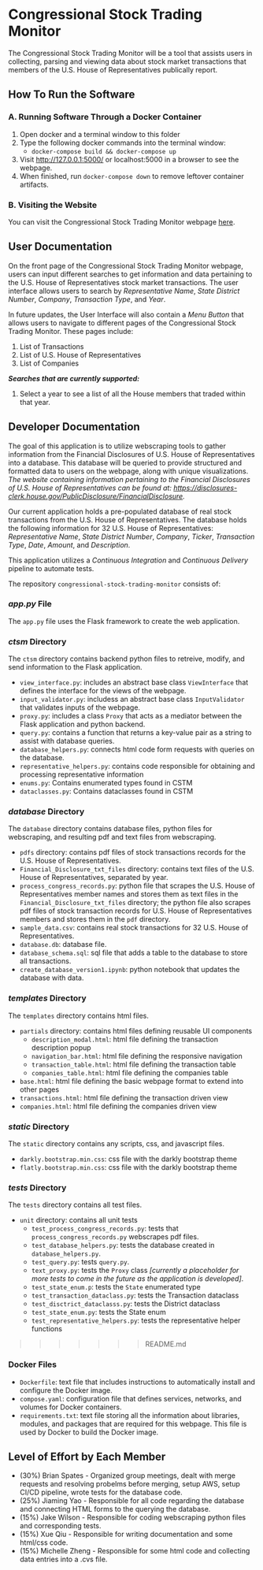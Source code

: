 # Congressional Stock Trading Monitor

The Congressional Stock Trading Monitor will be a tool that assists users in collecting, parsing and viewing data about stock market transactions that members of the U.S. House of Representatives publically report.

## How To Run the Software

### A. Running Software Through a Docker Container

1. Open docker and a terminal window to this folder
2. Type the following docker commands into the terminal window:
    * ```docker-compose build && docker-compose up```
3. Visit http://127.0.0.1:5000/  or localhost:5000 in a browser to see the webpage.
4. When finished, run `docker-compose down` to remove leftover container artifacts.

### B. Visiting the Website

You can visit the Congressional Stock Trading Monitor webpage [here](http://cstm-testing.eba-2jr5ivme.us-east-1.elasticbeanstalk.com/).

## User Documentation

On the front page of the Congressional Stock Trading Monitor webpage, users can input different searches to get information and data pertaining to the U.S. House of Representatives stock market transactions. The user interface allows users to search by *Representative Name*, *State District Number*, *Company*, *Transaction Type*, and *Year*.

In future updates, the User Interface will also contain a *Menu Button* that allows users to navigate to different pages of the Congressional Stock Trading Monitor. These pages include:
1. List of Transactions
2. List of U.S. House of Representatives
3. List of Companies

***Searches that are currently supported:***
1. Select a year to see a list of all the House members that traded within that year.

## Developer Documentation
The goal of this application is to utilize webscraping tools to gather information from the Financial Disclosures of U.S. House of Representatives into a database. This database will be queried to provide structured and formatted data to users on the webpage, along with unique visualizations. *The website containing information pertaining to the Financial Disclosures of U.S. House of Representatives can be found at: https://disclosures-clerk.house.gov/PublicDisclosure/FinancialDisclosure.*

Our current application holds a pre-populated database of real stock transactions from the U.S. House of Representatives. The database holds the following information for 32 U.S. House of Representatives: *Representative Name*, *State District Number*, *Company*, *Ticker*, *Transaction Type*, *Date*, *Amount*, and *Description*.

This application utilizes a *Continuous Integration* and *Continuous Delivery* pipeline to automate tests.  

The repository ```congressional-stock-trading-monitor``` consists of:

### *app.py* File
The ```app.py``` file uses the Flask framework to create the web application.

### *ctsm* Directory
The ```ctsm``` directory contains backend python files to retreive, modify, and send information to the Flask application.
* ```view_interface.py```: includes an abstract base class ```ViewInterface``` that defines the interface for the views of the webpage. 
* ```input_validator.py```: includess an abstract base class ```InputValidator``` that validates inputs of the webpage.
* ```proxy.py```: includes a class ```Proxy``` that acts as a mediator between the Flask application and python backend.
* ```query.py```: contains a function that returns a key-value pair as a string to assist with database queries.
* ```database_helpers.py```: connects html code form requests with queries on the database.
* ```representative_helpers.py```: contains code responsible for obtaining and processing representative information
* ```enums.py```: Contains enumerated types found in CSTM
* ```dataclasses.py```: Contains dataclasses found in CSTM

### *database* Directory
The ```database``` directory contains database files, python files for webscraping, and resulting pdf and text files from webscraping.
* ```pdfs``` directory: contains pdf files of stock transactions records for the U.S. House of Representatives.
* ```Financial_Disclosure_txt_files``` directory: contains text files of the U.S. House of Representatives, separated by year.
* ```process_congress_records.py```: python file that scrapes the U.S. House of Representatives member names and stores them as text files in the ```Financial_Disclosure_txt_files``` directory; the python file also scrapes pdf files of stock transaction records for U.S. House of Representatives members and stores them in the ```pdf``` directory. 
* ```sample_data.csv```: contains real stock transactions for 32 U.S. House of Representatives.
* ```database.db```: database file.
* ```database_schema.sql```: sql file that adds a table to the database to store all transactions.
* ```create_database_version1.ipynb```: python notebook that updates the database with data.

### *templates* Directory
The ```templates``` directory contains html files.
* ```partials``` directory: contains html files defining reusable UI components
    * ```description_modal.html```: html file defining the transaction description popup
    * ```navigation_bar.html```: html file defining the responsive navigation
    * ```transaction_table.html```: html file defining the transaction table
    * ```companies_table.html```: html file defining the companies table
* ```base.html```: html file defining the basic webpage format to extend into other pages
* ```transactions.html```: html file defining the transaction driven view
* ```companies.html```: html file defining the companies driven view

### *static* Directory
The ```static``` directory contains any scripts, css, and javascript files.
* ```darkly.bootstrap.min.css```: css file with the darkly bootstrap theme
* ```flatly.bootstrap.min.css```: css file with the darkly bootstrap theme

### *tests* Directory
The ```tests``` directory contains all test files.
* ```unit``` directory: contains all unit tests
    * ```test_process_congress_records.py```: tests that ```process_congress_records.py``` webscrapes pdf files.
    * ```test_database_helpers.py```: tests the database created in ```database_helpers.py```.
    * ```test_query.py```:  tests ```query.py```.
    * ```text_proxy.py```: tests the ```Proxy``` class *[currently a placeholder for more tests to come in the future as the application is developed]*.
    * ```test_state_enum.p```: tests the `State` enumerated type
    * ```test_transaction_dataclass.py```: tests the Transaction dataclass
    * ```test_disctrict_dataclasss.py```: tests the District dataclass
    * ```test_state_enum.py```: tests the State enum
    * ```test_representative_helpers.py```: tests the representative helper functions

>>>>>>> README.md

### Docker Files
* ```Dockerfile```: text file that includes instructions to automatically install and configure the Docker image.
* ```compose.yaml```: configuration file that defines services, networks, and volumes for Docker containers.
* ```requirements.txt```: text file storing all the information about libraries, modules, and packages that are required for this webpage. This file is used by Docker to build the Docker image.

## Level of Effort by Each Member
* (30%) Brian Spates - Organized group meetings, dealt with merge requests and resolving probelms before merging, setup AWS, setup CI/CD pipeline, wrote tests for the database code.
* (25%) Jiaming Yao - Responsible for all code regarding the database and connecting HTML forms to the querying the database. 
* (15%) Jake Wilson - Responsible for coding webscraping python files and corresponding tests.
* (15%) Xue Qiu - Responsible for writing documentation and some html/css code.
* (15%) Michelle Zheng - Responsible for some html code and collecting data entries into a .cvs file.
